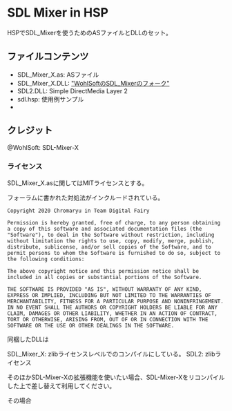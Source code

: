 # SDL Mixer in HSP

HSPでSDL_Mixerを使うためのASファイルとDLLのセット。

## ファイルコンテンツ

- SDL_Mixer_X.as: ASファイル
- SDL_Mixer_X.DLL: ["WohlSoftのSDL_Mixerのフォーク"](https://github.com/WohlSoft/SDL-Mixer-X)
- SDL2.DLL: Simple DirectMedia Layer 2
- sdl.hsp: 使用例サンプル
-
## クレジット

@WohlSoft: SDL-Mixer-X

### ライセンス

SDL_Mixer_X.asに関してはMITライセンスとする。

フォーラムに書かれた対処法がインクルードされている。

```
Copyright 2020 Chromaryu in Team Digital Fairy

Permission is hereby granted, free of charge, to any person obtaining a copy of this software and associated documentation files (the "Software"), to deal in the Software without restriction, including without limitation the rights to use, copy, modify, merge, publish, distribute, sublicense, and/or sell copies of the Software, and to permit persons to whom the Software is furnished to do so, subject to the following conditions:

The above copyright notice and this permission notice shall be included in all copies or substantial portions of the Software.

THE SOFTWARE IS PROVIDED "AS IS", WITHOUT WARRANTY OF ANY KIND, EXPRESS OR IMPLIED, INCLUDING BUT NOT LIMITED TO THE WARRANTIES OF MERCHANTABILITY, FITNESS FOR A PARTICULAR PURPOSE AND NONINFRINGEMENT. IN NO EVENT SHALL THE AUTHORS OR COPYRIGHT HOLDERS BE LIABLE FOR ANY CLAIM, DAMAGES OR OTHER LIABILITY, WHETHER IN AN ACTION OF CONTRACT, TORT OR OTHERWISE, ARISING FROM, OUT OF OR IN CONNECTION WITH THE SOFTWARE OR THE USE OR OTHER DEALINGS IN THE SOFTWARE.
```


同梱したDLLは

SDL_Mixer_X: zlibライセンスレベルでのコンパイルにしている。
SDL2: zlibライセンス

そのほかSDL-Mixer-Xの拡張機能を使いたい場合、SDL-Mixer-Xをリコンパイルした上で差し替えて利用してください。

その場合


